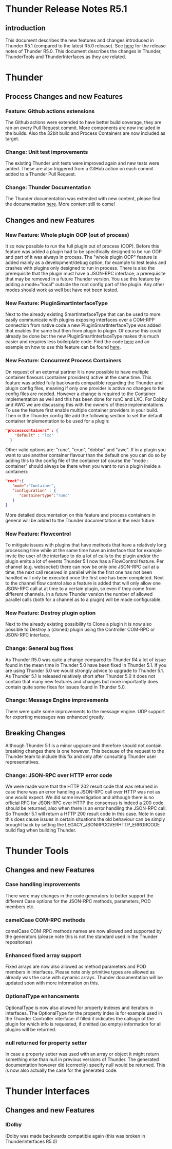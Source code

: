 # Thunder Release Notes R5.1

## introduction

This document describes the new features and changes introduced in Thunder R5.1 (compared to the latest R5.0 release).
See [here](https://github.com/rdkcentral/Thunder/blob/R5_0/ReleaseNotes/ThunderReleaseNotes_R5.0.md) for the release notes of Thunder R5.0.
This document describes the changes in Thunder, ThunderTools and ThunderInterfaces as they are related. 

# Thunder 

##  Process Changes and new Features 

### Feature: Github actions extensions

The Github actions were extended to have better build coverage, they are ran on every Pull Request commit. More components are now included in the builds. Also the 32bit build and Process Containers are now included as target.

### Change: Unit test improvements

The existing Thunder unit tests were improved again and new tests were added. These are also triggered from a GitHub action on each commit added to a Thunder Pull Request.

### Change: Thunder Documentation

The Thunder documentation was extended with new content, please find the documentation [here](https://rdkcentral.github.io/Thunder/). More content still to come!

## Changes and new Features

### New Feature: Whole plugin OOP (out of process)

It so now possible to run the full plugin out of process (OOP). Before this feature was added a plugin had to be specifically designed to be run OOP and part of it was always in process. The "whole plugin OOP" feature is added mainly as a development/debug option, for example to test leaks and crashes with plugins only designed to run in process. There is also the prerequisite that the plugin must have a JSON-RPC interface, a prerequisite that may be removed in a future Thunder version. 
You use this feature by adding a mode="local" outside the root config part of the plugin. Any other modes should work as well but have not been tested. 

### New Feature: PluginSmartInterfaceType

Next to the already existing SmartInterfaceType that can be used to more easily communicate with plugins exposing interfaces over a COM-RPP connection from native code a new PluginSmartInterfaceType was added that enables the same but then from plugin to plugin. Of course this could already be done but the new PluginSmartInterfaceType makes this much easier and requires less boilerplate code. 
Find the code [here](https://github.com/rdkcentral/Thunder/blob/ac3f7d42d22715897ddce76d49ee164d36d5cc10/Source/plugins/Types.h#L403) and an example on how to use this feature can be found [here](https://github.com/rdkcentral/ThunderNanoServices/tree/master/examples/PluginSmartInterfaceType).

### New Feature: Concurrent Process Containers

On request of an external partner it is now possible to have multiple container flavours (container providers) active at the same time.
This feature was added fully backwards compatible regarding the Thunder and plugin config files, meaning if only one provider is active no changes to the config files are needed. However a change is required to the Container implementation as well and this has been done for runC and LXC. For Dobby and AWC we are discussing this with the owners of these implementations.
To use the feature first enable multiple container providers in your build. Then in the Thunder config file add the following section to set the default container implementation to be used for a plugin:
```json
"processcontainers" : {
    "default" : "lxc"
  }
```
Other valid options are: "runc", "crun", "dobby" and "awc". 
If in a plugin you want to use another container flavour than the default one you can do so by adding this to the config file of the container (of course the "mode : container" should always be there when you want to run a plugin inside a container):
```json
"root":{
   "mode":"Container",
   "configuration" : {
      "containertype":"runc"
   }
}
```
More detailed documentation on this feature and process containers in general will be added to the Thunder documentation in the near future.

### New Feature: Flowcontrol 

To mitigate issues with plugins that have methods that have a relatively long processing time while at the same time have an interface that for example invite the user of the interface to do a lot of calls to the plugin and/or the plugin emits a lot of events Thunder 5.1 now has a FlowControl feature. 
Per channel (e.g. websocket) there can now be only one JSON-RPC call at a time, the next call received in parallel while the first one has not been handled will only be executed once the first one has been completed. Next to the channel flow control also a feature is added that will only allow one JSON-RPC call at at time to a certain plugin, so even if they come from different channels. 
In a future Thunder version the number of allowed parallel calls (both for a channel as to a plugin) will be made configurable.

### New Feature: Destroy plugin option

Next to the already existing possibility to Clone a plugin it is now also possible to Destroy a (cloned) plugin using the Controller COM-RPC or JSON-RPC interface.

### Change: General bug fixes

As Thunder R5.0 was quite a change compared to Thunder R4 a lot of issue found in the mean time in Thunder 5.0 have been fixed in Thunder 5.1. If you are using Thunder 5.0 we would strongly advice to upgrade to Thunder 5.1. As Thunder 5.1 is released relatively short after Thunder 5.0 it does not contain that many new features and changes but more importantly does contain quite some fixes for issues found in Thunder 5.0.

### Change: Message Engine improvements

There were quite some improvements to the message engine. UDP support for exporting messages was enhanced greatly.

## Breaking Changes

Although Thunder 5.1 is a minor upgrade and therefore should not contain breaking changes there is one however. This because of the request to the Thunder team to include this fix and only after consulting Thunder user representatives.

### Change: JSON-RPC over HTTP error code

We were made ware that the HTTP 202 result code that was returned in case there was an error handling a JSON-RPC call over HTTP was not as one would expect.
We did some investigation and although there is no official RFC for JSON-RPC over HTTP the consensus is indeed a 200 code should be returned, also when there is an error handling the JSON-RPC call. So Thunder 5.1 will return a HTTP 200 result code in this case. 
Note in case this does cause issues in certain situations the old behaviour can be simply brought back by setting the LEGACY_JSONRPCOVERHTTP_ERRORCODE build flag when building Thunder.

# Thunder Tools

## Changes and new Features 

### Case handling improvements

There were may changes in the code generators to better support the different Case options for the JSON-RPC methods, parameters, POD members etc.

### camelCase COM-RPC methods

camelCase COM-RPC methods names are now allowed and supported by the generators (please note this is not the standard used in the Thunder repositories)

### Enhanced fixed array support

Fixed arrays are now also allowed as method parameters and POD members in interfaces. Please note only primitive types are allowed as already was the case with dynamic arrays. Thunder documentation will be updated soon with more information on this.

### OptionalType enhancements

OptionalType is now also allowed for property indexes and iterators in interfaces. The OptionalType for the property index is for example used in the Thunder Controller interface: if filled it indicates the callsign of the plugin for which info is requested, if omitted (so empty) information for all plugins will be returned.

### null returned for property setter

In case a property setter was used with an array or object it might return something else than null in previous versions of Thunder. The generated documentation however did (correctly) specify null would be returned. This is now also actually the case for the generated code.

# Thunder Interfaces

## Changes and new Features 

### IDolby

IDolby was made backwards compatible again (this was broken in ThunderInterfaces R5.0)

